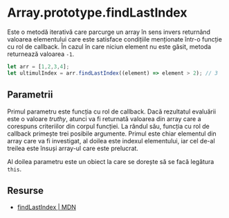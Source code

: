 # Array.prototype.findLastIndex

Este o metodă iterativă care parcurge un array în sens invers returnând valoarea elementului care este satisface condițiile menționate într-o funcție cu rol de callback. În cazul în care niciun element nu este găsit, metoda returnează valoarea `-1`.

```javascript
let arr = [1,2,3,4];
let ultimulIndex = arr.findLastIndex((element) => element > 2); // 3
```

## Parametrii

Primul parametru este funcția cu rol de callback. Dacă rezultatul evaluării este o valoare *truthy*, atunci va fi returnată valoarea din array care a corespuns criteriilor din corpul funcției. La rândul său, funcția cu rol de callback primește trei posibile argumente. Primul este chiar elementul din array care va fi investigat, al doilea este indexul elementului, iar cel de-al treilea este însuși array-ul care este prelucrat.

Al doilea parametru este un obiect la care se dorește să se facă legătura `this`.

## Resurse

- [findLastIndex | MDN](https://developer.mozilla.org/en-US/docs/Web/JavaScript/Reference/Global_Objects/Array/findLastIndex)